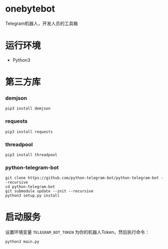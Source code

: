# onebytebot
Telegram机器人，开发人员的工具箱

# 运行环境
* Python3

# 第三方库

### demjson
```
pip3 install demjson
```

### requests
```
pip3 install requests
```

### threadpool
```
pip3 install threadpool
```

### python-telegram-bot
```
git clone https://github.com/python-telegram-bot/python-telegram-bot --recursive
cd python-telegram-bot
git submodule update --init --recursive
python3 setup.py install
```

# 启动服务
设置环境变量 `TELEGRAM_BOT_TOKEN` 为你的机器人Token，然后执行命令：
```python
python3 main.py
```
